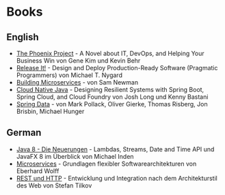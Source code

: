 # Books

## English
* [The Phoenix Project](https://www.amazon.de/Phoenix-Project-DevOps-Helping-Business/dp/0988262509) - A Novel about IT, DevOps, and Helping Your Business Win von Gene Kim und Kevin Behr
* [Release It!](https://www.amazon.de/Release-Production-Ready-Software-Pragmatic-Programmers/dp/0978739213) - Design and Deploy Production-Ready Software (Pragmatic Programmers) von Michael T. Nygard
* [Building Microservices](https://www.amazon.de/Building-Microservices-Sam-Newman/dp/1491950358) - von Sam Newman
* [Cloud Native Java](https://www.amazon.de/Cloud-Native-Java-Designing-Resilient/dp/1449374646) - Designing Resilient Systems with Spring Boot, Spring Cloud, and Cloud Foundry von Josh Long und Kenny Bastani
* [Spring Data](https://www.amazon.de/Spring-Data-Mark-Pollack-ebook/dp/B009PSWJHA) - von Mark Pollack, Oliver Gierke, Thomas Risberg, Jon Brisbin, Michael Hunger

## German
* [Java 8 - Die Neuerungen](https://www.amazon.de/Java-Neuerungen-Lambdas-Streams-Überblick/dp/3864902908) - Lambdas, Streams, Date and Time API und JavaFX 8 im Überblick von Michael Inden
* [Microservices](https://www.amazon.de/Microservices-Grundlagen-Softwarearchitekturen-Eberhard-Wolff/dp/3864903130) - Grundlagen flexibler Softwarearchitekturen von Eberhard Wolff
* [REST und HTTP](https://www.amazon.de/REST-HTTP-Entwicklung-Integration-Architekturstil/dp/3864901200) - Entwicklung und Integration nach dem Architekturstil des Web von Stefan Tilkov
